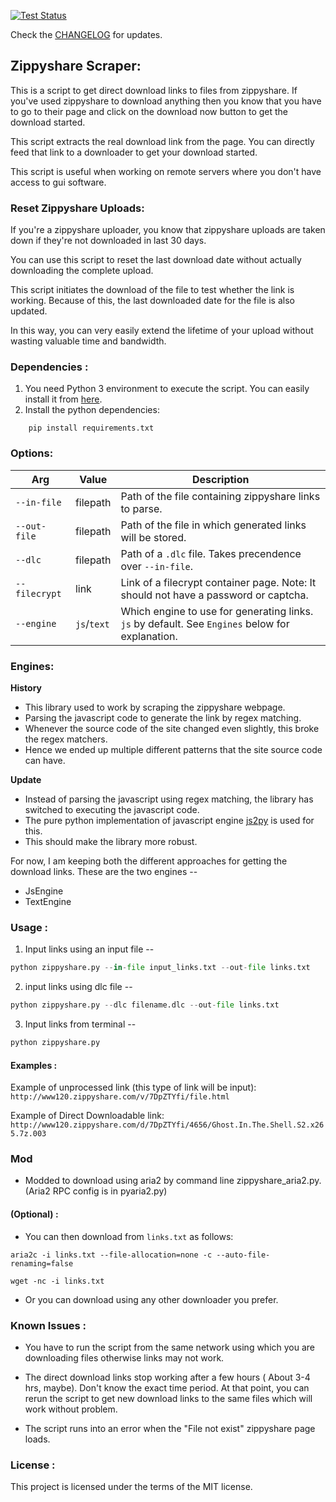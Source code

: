 [![Test Status](https://travis-ci.com/Cartmanishere/zippyshare-scraper.svg?branch=master)](https://travis-ci.com/Cartmanishere/zippyshare-scraper)

Check the [CHANGELOG](https://github.com/Cartmanishere/zippyshare-scraper/blob/master/CHANGELOG.md) for updates.

## Zippyshare Scraper:

This is a script to get direct download links to files from zippyshare. If you've used zippyshare to download anything then you know that you have to go to their page and click on the download now button to get the download started.

This script extracts the real download link from the page. You can directly feed that link to a downloader to get your download started.

This script is useful when working on remote servers where you don't have access to gui software.

### Reset Zippyshare Uploads:

If you're a zippyshare uploader, you know that zippyshare uploads are taken down if they're not downloaded in last 30 days.

You can use this script to reset the last download date without actually downloading the complete upload.

This script initiates the download of the file to test whether the link is working. Because of this, the last downloaded date for the file is also updated.

In this way, you can very easily extend the lifetime of your upload without wasting valuable time and bandwidth.


### Dependencies :

1. You need Python 3 environment to execute the script. You can easily install it from [here](https://www.python.org/downloads/).
2. Install the python dependencies:
```
	pip install requirements.txt
```

### Options:

| Arg | Value | Description |
| --- | --- | --- |
| `--in-file` | filepath | Path of the file containing zippyshare links to parse. |
| `--out-file` | filepath | Path of the file in which generated links will be stored. |
| `--dlc` | filepath | Path of a `.dlc` file. Takes precendence over `--in-file`. |
| `--filecrypt` | link | Link of a filecrypt container page. Note: It should not have a password or captcha. |
| `--engine` | `js`/`text`| Which engine to use for generating links. `js` by default. See `Engines` below for explanation. |

### Engines:

**History**

- This library used to work by scraping the zippyshare webpage.
- Parsing the javascript code to generate the link by regex matching.
- Whenever the source code of the site changed even slightly, this broke the regex matchers.
- Hence we ended up multiple different patterns that the site source code can have.

**Update**

- Instead of parsing the javascript using regex matching, the library has switched to executing the javascript code.
- The pure python implementation of javascript engine [js2py](https://github.com/PiotrDabkowski/Js2Py.git) is used for this.
- This should make the library more robust.

For now, I am keeping both the different approaches for getting the download links. These are the two engines -- 

- JsEngine
- TextEngine


### Usage :

1. Input links using an input file -- 
```python
python zippyshare.py --in-file input_links.txt --out-file links.txt
```

2. input links using dlc file -- 
```python
python zippyshare.py --dlc filename.dlc --out-file links.txt
```

3. Input links from terminal -- 
```python
python zippyshare.py
```


#### Examples :

Example of unprocessed link (this type of link will be input): ```http://www120.zippyshare.com/v/7DpZTYfi/file.html```

Example of Direct Downloadable link: ```http://www120.zippyshare.com/d/7DpZTYfi/4656/Ghost.In.The.Shell.S2.x265.7z.003```

### Mod
* Modded to download using aria2 by command line zippyshare_aria2.py. (Aria2 RPC config is in pyaria2.py) 

#### (Optional) :

* You can then download from ```links.txt``` as follows:

```aria2c -i links.txt --file-allocation=none -c --auto-file-renaming=false```

```wget -nc -i links.txt```

* Or you can download using any other downloader you prefer.

### Known Issues :

* You have to run the script from the same network using which you are downloading files otherwise links may not work.

* The direct download links stop working after a few hours ( About 3-4 hrs, maybe). Don't know the exact time period.  At that point, you can rerun the script to get new download links to the same files which will work without problem.

* The script runs into an error when the "File not exist" zippyshare page loads.
### License :

This project is licensed under the terms of the MIT license.
